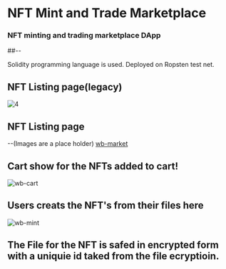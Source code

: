 # NFT Mint and Trade Marketplace
### NFT minting and trading marketplace DApp

##--

Solidity programming language is used. Deployed on Ropsten test net. 

## NFT Listing page(legacy)
![4](https://user-images.githubusercontent.com/44867763/150645123-a5b5d0b8-862d-4933-945e-6e078a846d42.png)

## NFT Listing page 
--(Images are a place holder)
[wb-market](https://user-images.githubusercontent.com/44867763/151759301-8fbe60ae-8920-4765-b7b5-d3dc500f2407.png)

## Cart show for the NFTs added to cart!
![wb-cart](https://user-images.githubusercontent.com/44867763/151758979-22f88368-69de-4f32-9b97-9a49d4086e3e.png)

## Users creats the NFT's from their files here
![wb-mint](https://user-images.githubusercontent.com/44867763/151759271-8d285978-1b83-4e06-a0d3-d222ecaeb121.png)

## The File for the NFT is safed in encrypted form with a uniquie id taked from the file ecryptioin.

